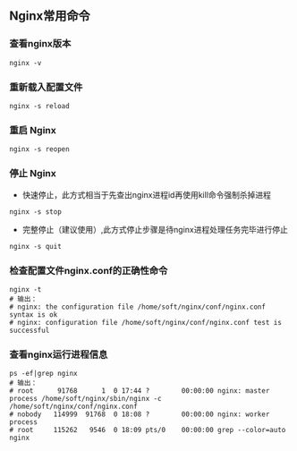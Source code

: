 ## Nginx常用命令

### 查看nginx版本

```shell
nginx -v
```

### 重新载入配置文件

```shell
nginx -s reload
```

### 重启 Nginx

```shell
nginx -s reopen
```

### 停止 Nginx

- 快速停止，此方式相当于先查出nginx进程id再使用kill命令强制杀掉进程

```shell
nginx -s stop
```

- 完整停止（建议使用）,此方式停止步骤是待nginx进程处理任务完毕进行停止

```shell
nginx -s quit
```

### 检查配置文件nginx.conf的正确性命令

```shell
nginx -t
# 输出：
# nginx: the configuration file /home/soft/nginx/conf/nginx.conf syntax is ok
# nginx: configuration file /home/soft/nginx/conf/nginx.conf test is successful
```

### 查看nginx运行进程信息

```shell
ps -ef|grep nginx
# 输出：
# root      91768      1  0 17:44 ?        00:00:00 nginx: master process /home/soft/nginx/sbin/nginx -c /home/soft/nginx/conf/nginx.conf
# nobody   114999  91768  0 18:08 ?        00:00:00 nginx: worker process
# root     115262   9546  0 18:09 pts/0    00:00:00 grep --color=auto nginx
```